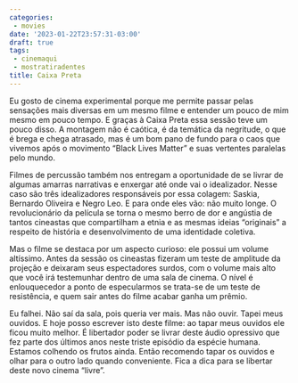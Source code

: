 ```yaml
---
categories:
 - movies
date: '2023-01-22T23:57:31-03:00'
draft: true
tags:
 - cinemaqui
 - mostratiradentes
title: Caixa Preta
---
```


Eu gosto de cinema experimental porque me permite passar pelas sensações mais diversas em um mesmo filme e entender um pouco de mim mesmo em pouco tempo. E graças à Caixa Preta essa sessão teve um pouco disso. A montagem não é caótica, é da temática da negritude, o que é brega e chega atrasado, mas é um bom pano de fundo para o caos que vivemos após o movimento “Black Lives Matter” e suas vertentes paralelas pelo mundo.

Filmes de percussão também nos entregam a oportunidade de se livrar de algumas amarras narrativas e enxergar até onde vai o idealizador. Nesse caso são três idealizadores responsáveis por essa colagem: Saskia, Bernardo Oliveira e Negro Leo. E para onde eles vão: não muito longe. O revolucionário da película se torna o mesmo berro de dor e angústia de tantos cineastas que compartilham a etnia e as mesmas ideias “originais” a respeito de história e desenvolvimento de uma identidade coletiva.

Mas o filme se destaca por um aspecto curioso: ele possui um volume altíssimo. Antes da sessão os cineastas fizeram um teste de amplitude da projeção e deixaram seus espectadores surdos, com o volume mais alto que você irá testemunhar dentro de uma sala de cinema. O nível é enlouquecedor a ponto de especularmos se trata-se de um teste de resistência, e quem sair antes do filme acabar ganha um prêmio.

Eu falhei. Não saí da sala, pois queria ver mais. Mas não ouvir. Tapei meus ouvidos. E hoje posso escrever isto deste filme: ao tapar meus ouvidos ele ficou muito melhor. É libertador poder se livrar deste áudio opressivo que fez parte dos últimos anos neste triste episódio da espécie humana. Estamos colhendo os frutos ainda. Então recomendo tapar os ouvidos e olhar para o outro lado quando conveniente. Fica a dica para se libertar deste novo cinema “livre”.
